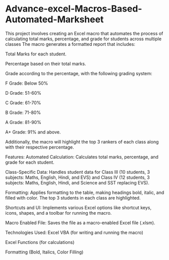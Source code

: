 # Advance-excel-Macros-Based-Automated-Marksheet
This project involves creating an Excel macro that automates the process of calculating total marks, percentage, and grade for students across multiple classes  The macro generates a formatted report that includes:

Total Marks for each student.

Percentage based on their total marks.

Grade according to the percentage, with the following grading system:

F Grade: Below 50%

D Grade: 51-60%

C Grade: 61-70%

B Grade: 71-80%

A Grade: 81-90%

A+ Grade: 91% and above.

Additionally, the macro will highlight the top 3 rankers of each class along with their respective percentage.

Features:
Automated Calculation: Calculates total marks, percentage, and grade for each student.

Class-Specific Data: Handles student data for Class III (10 students, 3 subjects: Maths, English, Hindi, and EVS) and Class IV (12 students, 3 subjects: Maths, English, Hindi, and Science and SST replacing EVS).

Formatting: Applies formatting to the table, making headings bold, italic, and filled with color. The top 3 students in each class are highlighted.

Shortcuts and UI: Implements various Excel options like shortcut keys, icons, shapes, and a toolbar for running the macro.

Macro Enabled File: Saves the file as a macro-enabled Excel file (.xlsm).

Technologies Used:
Excel VBA (for writing and running the macro)

Excel Functions (for calculations)

Formatting (Bold, Italics, Color Filling)
